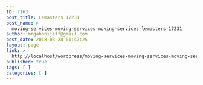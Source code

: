 ```yaml
---
ID: 7163
post_title: Lemasters 17231
post_name: >
  moving-services-moving-services-moving-services-lemasters-17231
author: mrgabonijeff@gmail.com
post_date: 2018-03-28 01:47:25
layout: page
link: >
  http://localhost/wordpress/moving-services-moving-services-moving-services-lemasters-17231/
published: true
tags: [ ]
categories: [ ]
---
```

